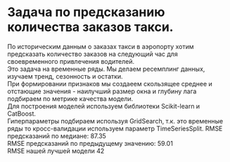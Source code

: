# Задача по предсказанию количества заказов такси.  
По историческим данным о заказах такси в аэропорту хотим предсказать количество заказов на следующий час для своевременного привлечения водителей.  
Это задача на временные ряды. Мы делаем ресемплинг данных, изучаем тренд, сезонность и остатки.  
При формировании признаков мы создаеем скользящее среднее и отстающие значения - наилучший размер окна и глубину лага подбираем по метрике качества модели.  
Для построения моделей используем библиотеки Scikit-learn и CatBoost.  
Гиперпараметры подбираем используя GridSearch, т.к. это временные ряды то кросс-валидации используем параметр TimeSeriesSplit.
RMSE предсказаний по медиане: 87.35  
RMSE предсказаний по предыдущему значению: 59.01  
RMSE нашей лучшей модели 42
